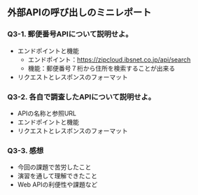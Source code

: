 ## 外部APIの呼び出しのミニレポート
### Q3-1. 郵便番号APIについて説明せよ。
* エンドポイントと機能
  * エンドポイント：https://zipcloud.ibsnet.co.jp/api/search
  * 機能：郵便番号７桁から住所を検索することが出来る
* リクエストとレスポンスのフォーマット
### Q3-2. 各自で調査したAPIについて説明せよ。
* APIの名称と参照URL
* エンドポイントと機能
* リクエストとレスポンスのフォーマット
### Q3-3. 感想
* 今回の課題で苦労したこと
* 演習を通して理解できたこと
* Web APIの利便性や課題など
